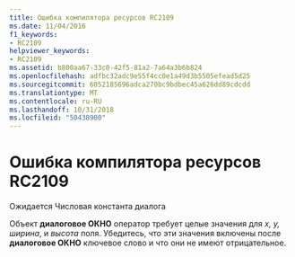 ```yaml
---
title: Ошибка компилятора ресурсов RC2109
ms.date: 11/04/2016
f1_keywords:
- RC2109
helpviewer_keywords:
- RC2109
ms.assetid: b800aa67-33c0-42f5-81a2-7a64a3b6b824
ms.openlocfilehash: adfbc32adc9e55f4cc0e1a49d3b5505efead5d25
ms.sourcegitcommit: 6052185696adca270bc9bdbec45a626dd89cdcdd
ms.translationtype: MT
ms.contentlocale: ru-RU
ms.lasthandoff: 10/31/2018
ms.locfileid: "50438900"
---
```

# <a name="resource-compiler-error-rc2109"></a>Ошибка компилятора ресурсов RC2109

Ожидается Числовая константа диалога

Объект **диалоговое ОКНО** оператор требует целые значения для *x, y, ширина*, и *высота* поля. Убедитесь, что эти значения включены после **диалоговое ОКНО** ключевое слово и что они не имеют отрицательное.